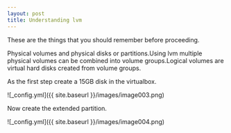```yaml
---  
layout: post
title: Understanding lvm 
---
```

  
 These are the things that you should remember before proceeding.
 
 Physical volumes and physical disks or partitions.Using lvm multiple physical volumes 
 can be combined into volume groups.Logical volumes are virtual hard disks created from volume
 groups.
 
 As the first step create a 15GB disk in the virtualbox.
 
 ![_config.yml]({{ site.baseurl }}/images/image003.png)
 
 Now create the extended partition.
 
 ![_config.yml]({{ site.baseurl }}/images/image004.png)
